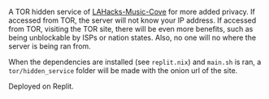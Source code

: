 A TOR hidden service of [LAHacks-Music-Cove](https://github.com/PaddingProductions/LAHacks-Music-Cove) for more added privacy. If accessed from TOR, the server will not know your IP address. If accessed from TOR, visiting the TOR site, there will be even more benefits, such as being unblockable by ISPs or nation states. Also, no one will no where the server is being ran from.

When the dependencies are installed (see `replit.nix`) and `main.sh` is ran, a `tor/hidden_service` folder will be made with the onion url of the site.

Deployed on Replit.
